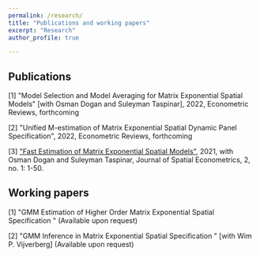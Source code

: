 ```yaml
---
permalink: /research/
title: "Publications and working papers"
excerpt: "Research"
author_profile: true

---
```

## Publications

[1] "Model Selection and Model Averaging for Matrix Exponential Spatial Models" [with Osman Dogan and Suleyman Taspinar], 2022, Econometric Reviews, forthcoming

[2] "Unified M-estimation of Matrix Exponential Spatial Dynamic Panel Specification", 2022, Econometric Reviews, forthcoming

[3] ["Fast Estimation of Matrix Exponential Spatial Models"](http://yeyang1.github.io/files/journal_version.pdf), 2021, with Osman Dogan and Suleyman Taspinar, Journal of Spatial Econometrics, 2, no. 1: 1-50.

## Working papers

[1] "GMM Estimation of Higher Order Matrix Exponential Spatial Specification " (Available upon request)	

[2] "GMM Inference in Matrix Exponential Spatial Specification " [with Wim P. Vijverberg] (Available upon request)


